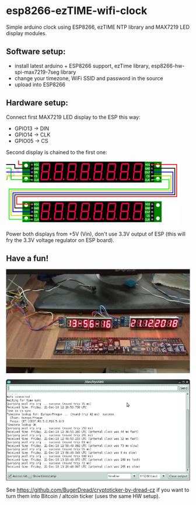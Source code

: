 # esp8266-ezTIME-wifi-clock
Simple arduino clock using ESP8266, ezTIME NTP library and MAX7219 LED display modules.

## Software setup:
* install latest arduino + ESP8266 support, ezTime library, esp8266-hw-spi-max7219-7seg library
* change your timezone, WiFi SSID and password in the source
* upload into ESP8266

## Hardware setup:
Connect first MAX7219 LED display to the ESP this way:
* GPIO13  ->  DIN
* GPIO14  ->  CLK
* GPIO05  ->  CS

Second display is chained to the first one:

![daisy-chained-max-modules](max7219-dch.png)

Power both displays from +5V (Vin), don't use 3.3V output of ESP (this will fry the 3.3V voltage regulator on ESP board).

## Have a fun!
![test-version](esp-ntp-clock.jpg)

![serial-debug-output](ntp-clock-serialout.png)

See https://github.com/BugerDread/cryptoticker-by-dread-cz if you want to turn them into Bitcoin / altcoin ticker (uses the same HW setup).
